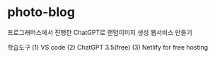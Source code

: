 # photo-blog
프로그래머스에서 진행한 ChatGPT로 랜덤이미지 생성 웹서비스 만들기

학습도구
(1) VS code
(2) ChatGPT 3.5(free)
(3) Netlify for free hosting
